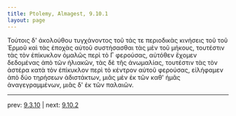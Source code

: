```yaml
---
title: Ptolemy, Almagest, 9.10.1
layout: page
---
```


Τούτοις δ' ἀκολούθου τυγχάνοντος τοῦ τάς τε περιοδικὰς κινήσεις τοῦ τοῦ Ἑρμοῦ καὶ τὰς ἐποχὰς αὐτοῦ συστήσασθαι τὰς μὲν τοῦ μήκους, τουτέστιν τὰς τὸν ἐπίκυκλον ὁμαλῶς περὶ τὸ Γ φερούσας, αὐτόθεν ἔχομεν δεδομένας ἀπὸ τῶν ἡλιακῶν, τὰς δὲ τῆς ἀνωμαλίας, τουτέστιν τὰς τὸν ἀστέρα κατὰ τὸν ἐπίκυκλον περὶ τὸ κέντρον αὐτοῦ φερούσας, εἰλήφαμεν ἀπὸ δύο τηρήσεων ἀδιστάκτων, μιᾶς μὲν ἐκ τῶν καθ' ἡμᾶς ἀναγεγραμμένων, μιᾶς δ' ἐκ τῶν παλαιῶν. 

---

prev: [9.3.10](../9.3.10/) | next: [9.10.2](../9.10.2/)

